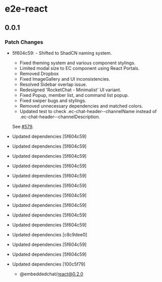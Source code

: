 # e2e-react

## 0.0.1

### Patch Changes

- 5f604c59: - Shifted to ShadCN naming system.

  - Fixed theming system and various component stylings.
  - Limited modal size to EC component using React Portals.
  - Removed Dropbox
  - Fixed ImageGallery and UI inconsistencies.
  - Resolved Sidebar overlap issue.
  - Redesigned 'RocketChat - Minimalist' UI variant.
  - Fixed Popup, member list, and command list popup.
  - Fixed swiper bugs and stylings.
  - Removed unnecessary dependencies and matched colors.
  - Updated test to check .ec-chat-header--channelName instead of .ec-chat-header--channelDescription.

  See [#579](https://github.com/RocketChat/EmbeddedChat/pull/579).

- Updated dependencies [5f604c59]
- Updated dependencies [5f604c59]
- Updated dependencies [5f604c59]
- Updated dependencies [5f604c59]
- Updated dependencies [5f604c59]
- Updated dependencies [5f604c59]
- Updated dependencies [5f604c59]
- Updated dependencies [5f604c59]
- Updated dependencies [5f604c59]
- Updated dependencies [5f604c59]
- Updated dependencies [c8c9dee0]
- Updated dependencies [5f604c59]
- Updated dependencies [5f604c59]
- Updated dependencies [100c5f79]
  - @embeddedchat/react@0.2.0
